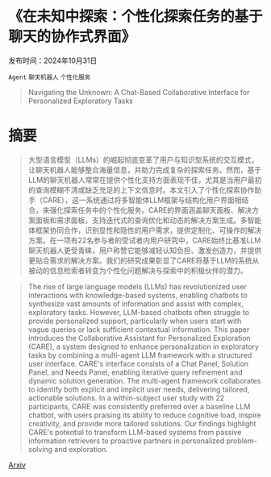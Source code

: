 # 《在未知中探索：个性化探索任务的基于聊天的协作式界面》

发布时间：2024年10月31日

`Agent` `聊天机器人` `个性化服务`

> Navigating the Unknown: A Chat-Based Collaborative Interface for Personalized Exploratory Tasks

# 摘要

> 大型语言模型（LLMs）的崛起彻底变革了用户与知识型系统的交互模式，让聊天机器人能够整合海量信息，并助力完成复杂的探索任务。然而，基于LLM的聊天机器人常常在提供个性化支持方面表现不佳，尤其是当用户最初的查询模糊不清或缺乏充足的上下文信息时。本文引入了个性化探索协作助手（CARE），这一系统通过将多智能体LLM框架与结构化用户界面相结合，来强化探索任务中的个性化服务。CARE的界面涵盖聊天面板、解决方案面板和需求面板，支持迭代式的查询优化和动态的解决方案生成。多智能体框架协同合作，识别显性和隐性的用户需求，提供定制化、可操作的解决方案。在一项有22名参与者的受试者内用户研究中，CARE始终比基准LLM聊天机器人更受青睐，用户称赞它能够减轻认知负担、激发创造力，并提供更贴合需求的解决方案。我们的研究成果彰显了CARE将基于LLM的系统从被动的信息检索者转变为个性化问题解决与探索中的积极伙伴的潜力。

> The rise of large language models (LLMs) has revolutionized user interactions with knowledge-based systems, enabling chatbots to synthesize vast amounts of information and assist with complex, exploratory tasks. However, LLM-based chatbots often struggle to provide personalized support, particularly when users start with vague queries or lack sufficient contextual information. This paper introduces the Collaborative Assistant for Personalized Exploration (CARE), a system designed to enhance personalization in exploratory tasks by combining a multi-agent LLM framework with a structured user interface. CARE's interface consists of a Chat Panel, Solution Panel, and Needs Panel, enabling iterative query refinement and dynamic solution generation. The multi-agent framework collaborates to identify both explicit and implicit user needs, delivering tailored, actionable solutions. In a within-subject user study with 22 participants, CARE was consistently preferred over a baseline LLM chatbot, with users praising its ability to reduce cognitive load, inspire creativity, and provide more tailored solutions. Our findings highlight CARE's potential to transform LLM-based systems from passive information retrievers to proactive partners in personalized problem-solving and exploration.

[Arxiv](https://arxiv.org/abs/2410.24032)